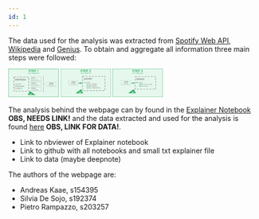 ```yaml
---
id: 1
---
```


The data used for the analysis was extracted from [Spotify Web API](https://developer.spotify.com/documentation/web-api/quick-start/), [Wikipedia](https://en.wikipedia.org/wiki/Lists_of_musicians) and [Genius](https://genius.com/). To obtain and aggregate all information three main steps were followed:

<img src="../images/ab_s1.png" width="20%">

<img src="../images/ab_s2.png" width="20%">

<img src="../images/ab_s3.png" width="20%">

The analysis behind the webpage can by found in the [Explainer Notebook](link) **OBS, NEEDS LINK!** and the data extracted and used for the analysis is found [here](link) **OBS, LINK FOR DATA!**.

- Link to nbviewer of Explainer notebook
- Link to github with all notebooks and small txt explainer file
- Link to data (maybe deepnote)

The authors of the webpage are:

- Andreas Kaae, s154395
- Silvia De Sojo, s192374
- Pietro Rampazzo, s203257
